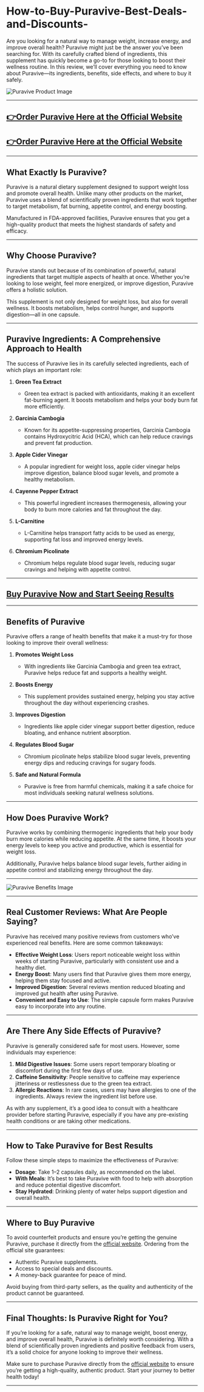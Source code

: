 # How-to-Buy-Puravive-Best-Deals-and-Discounts-




Are you looking for a natural way to manage weight, increase energy, and improve overall health? Puravive might just be the answer you’ve been searching for. With its carefully crafted blend of ingredients, this supplement has quickly become a go-to for those looking to boost their wellness routine. In this review, we’ll cover everything you need to know about Puravive—its ingredients, benefits, side effects, and where to buy it safely.

![Puravive Product Image](https://github.com/user-attachments/assets/9e779f6e-3908-44ff-b733-e06f65b30477)  

---

## [👉Order Puravive Here at the Official Website](https://tinyurl.com/bdev4nn2)  
## [👉Order Puravive Here at the Official Website](https://tinyurl.com/bdev4nn2)  

---

## What Exactly Is Puravive?  

Puravive is a natural dietary supplement designed to support weight loss and promote overall health. Unlike many other products on the market, Puravive uses a blend of scientifically proven ingredients that work together to target metabolism, fat burning, appetite control, and energy boosting.  

Manufactured in FDA-approved facilities, Puravive ensures that you get a high-quality product that meets the highest standards of safety and efficacy.  

---

## Why Choose Puravive?  

Puravive stands out because of its combination of powerful, natural ingredients that target multiple aspects of health at once. Whether you’re looking to lose weight, feel more energized, or improve digestion, Puravive offers a holistic solution.  

This supplement is not only designed for weight loss, but also for overall wellness. It boosts metabolism, helps control hunger, and supports digestion—all in one capsule.  

---

## Puravive Ingredients: A Comprehensive Approach to Health  

The success of Puravive lies in its carefully selected ingredients, each of which plays an important role:  

1. **Green Tea Extract**  
   - Green tea extract is packed with antioxidants, making it an excellent fat-burning agent. It boosts metabolism and helps your body burn fat more efficiently.  

2. **Garcinia Cambogia**  
   - Known for its appetite-suppressing properties, Garcinia Cambogia contains Hydroxycitric Acid (HCA), which can help reduce cravings and prevent fat production.  

3. **Apple Cider Vinegar**  
   - A popular ingredient for weight loss, apple cider vinegar helps improve digestion, balance blood sugar levels, and promote a healthy metabolism.  

4. **Cayenne Pepper Extract**  
   - This powerful ingredient increases thermogenesis, allowing your body to burn more calories and fat throughout the day.  

5. **L-Carnitine**  
   - L-Carnitine helps transport fatty acids to be used as energy, supporting fat loss and improved energy levels.  

6. **Chromium Picolinate**  
   - Chromium helps regulate blood sugar levels, reducing sugar cravings and helping with appetite control.  

---

## [Buy Puravive Now and Start Seeing Results](https://tinyurl.com/bdev4nn2)  

---

## Benefits of Puravive  

Puravive offers a range of health benefits that make it a must-try for those looking to improve their overall wellness:  

1. **Promotes Weight Loss**  
   - With ingredients like Garcinia Cambogia and green tea extract, Puravive helps reduce fat and supports a healthy weight.  

2. **Boosts Energy**  
   - This supplement provides sustained energy, helping you stay active throughout the day without experiencing crashes.  

3. **Improves Digestion**  
   - Ingredients like apple cider vinegar support better digestion, reduce bloating, and enhance nutrient absorption.  

4. **Regulates Blood Sugar**  
   - Chromium picolinate helps stabilize blood sugar levels, preventing energy dips and reducing cravings for sugary foods.  

5. **Safe and Natural Formula**  
   - Puravive is free from harmful chemicals, making it a safe choice for most individuals seeking natural wellness solutions.  

---

## How Does Puravive Work?  

Puravive works by combining thermogenic ingredients that help your body burn more calories while reducing appetite. At the same time, it boosts your energy levels to keep you active and productive, which is essential for weight loss.  

Additionally, Puravive helps balance blood sugar levels, further aiding in appetite control and stabilizing energy throughout the day.  

---

![Puravive Benefits Image](https://github.com/user-attachments/assets/a5db1d0c-dfcf-4274-b189-06d5f644ddbc)  

---

## Real Customer Reviews: What Are People Saying?  

Puravive has received many positive reviews from customers who’ve experienced real benefits. Here are some common takeaways:  

- **Effective Weight Loss**: Users report noticeable weight loss within weeks of starting Puravive, particularly with consistent use and a healthy diet.  
- **Energy Boost**: Many users find that Puravive gives them more energy, helping them stay focused and active.  
- **Improved Digestion**: Several reviews mention reduced bloating and improved gut health after using Puravive.  
- **Convenient and Easy to Use**: The simple capsule form makes Puravive easy to incorporate into any routine.  

---

## Are There Any Side Effects of Puravive?  

Puravive is generally considered safe for most users. However, some individuals may experience:  

1. **Mild Digestive Issues**: Some users report temporary bloating or discomfort during the first few days of use.  
2. **Caffeine Sensitivity**: People sensitive to caffeine may experience jitteriness or restlessness due to the green tea extract.  
3. **Allergic Reactions**: In rare cases, users may have allergies to one of the ingredients. Always review the ingredient list before use.  

As with any supplement, it’s a good idea to consult with a healthcare provider before starting Puravive, especially if you have any pre-existing health conditions or are taking other medications.  

---

## How to Take Puravive for Best Results  

Follow these simple steps to maximize the effectiveness of Puravive:  

- **Dosage**: Take 1–2 capsules daily, as recommended on the label.  
- **With Meals**: It’s best to take Puravive with food to help with absorption and reduce potential digestive discomfort.  
- **Stay Hydrated**: Drinking plenty of water helps support digestion and overall health.  

---

## Where to Buy Puravive  

To avoid counterfeit products and ensure you’re getting the genuine Puravive, purchase it directly from the [official website](https://tinyurl.com/bdev4nn2). Ordering from the official site guarantees:  

- Authentic Puravive supplements.  
- Access to special deals and discounts.  
- A money-back guarantee for peace of mind.  

Avoid buying from third-party sellers, as the quality and authenticity of the product cannot be guaranteed.  

---

## Final Thoughts: Is Puravive Right for You?  

If you’re looking for a safe, natural way to manage weight, boost energy, and improve overall health, Puravive is definitely worth considering. With a blend of scientifically proven ingredients and positive feedback from users, it’s a solid choice for anyone looking to improve their wellness.  

Make sure to purchase Puravive directly from the [official website](https://tinyurl.com/bdev4nn2) to ensure you’re getting a high-quality, authentic product. Start your journey to better health today!

---


